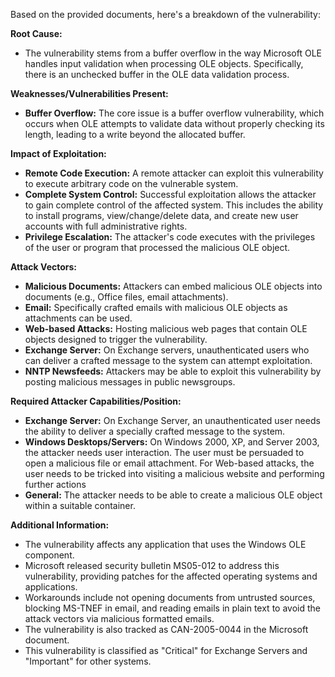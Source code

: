 Based on the provided documents, here's a breakdown of the vulnerability:

**Root Cause:**

- The vulnerability stems from a buffer overflow in the way Microsoft OLE handles input validation when processing OLE objects. Specifically, there is an unchecked buffer in the OLE data validation process.

**Weaknesses/Vulnerabilities Present:**

- **Buffer Overflow:** The core issue is a buffer overflow vulnerability, which occurs when OLE attempts to validate data without properly checking its length, leading to a write beyond the allocated buffer.

**Impact of Exploitation:**

- **Remote Code Execution:** A remote attacker can exploit this vulnerability to execute arbitrary code on the vulnerable system.
- **Complete System Control:** Successful exploitation allows the attacker to gain complete control of the affected system. This includes the ability to install programs, view/change/delete data, and create new user accounts with full administrative rights.
- **Privilege Escalation:** The attacker's code executes with the privileges of the user or program that processed the malicious OLE object.

**Attack Vectors:**

- **Malicious Documents:** Attackers can embed malicious OLE objects into documents (e.g., Office files, email attachments).
- **Email:** Specifically crafted emails with malicious OLE objects as attachments can be used.
- **Web-based Attacks:** Hosting malicious web pages that contain OLE objects designed to trigger the vulnerability.
- **Exchange Server:** On Exchange servers, unauthenticated users who can deliver a crafted message to the system can attempt exploitation.
- **NNTP Newsfeeds:** Attackers may be able to exploit this vulnerability by posting malicious messages in public newsgroups.

**Required Attacker Capabilities/Position:**

- **Exchange Server:** On Exchange Server, an unauthenticated user needs the ability to deliver a specially crafted message to the system.
- **Windows Desktops/Servers:** On Windows 2000, XP, and Server 2003, the attacker needs user interaction. The user must be persuaded to open a malicious file or email attachment. For Web-based attacks, the user needs to be tricked into visiting a malicious website and performing further actions
- **General:** The attacker needs to be able to create a malicious OLE object within a suitable container.

**Additional Information:**

- The vulnerability affects any application that uses the Windows OLE component.
- Microsoft released security bulletin MS05-012 to address this vulnerability, providing patches for the affected operating systems and applications.
- Workarounds include not opening documents from untrusted sources, blocking MS-TNEF in email, and reading emails in plain text to avoid the attack vectors via malicious formatted emails.
- The vulnerability is also tracked as CAN-2005-0044 in the Microsoft document.
- This vulnerability is classified as "Critical" for Exchange Servers and "Important" for other systems.